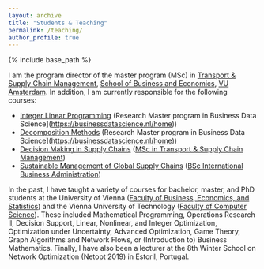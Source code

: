```yaml
---
layout: archive
title: "Students & Teaching"
permalink: /teaching/
author_profile: true
---
```


{% include base_path %}

<!-- {% for post in site.teaching reversed %}
  {% include archive-single.html %}
{% endfor %}
-->

I am the program director of the master program (MSc) in [Transport & Supply Chain Management](https://vu.nl/en/education/master/transport-and-supply-chain-management), [School of Business and Economics](https://vu.nl/en/about-vu/faculties/school-of-business-and-economics), [VU Amsterdam](https://vu.nl/en). In addition, I am currently responsible for the following courses:
- [Integer Linear Programming](https://businessdatascience.nl/courses/611/integer-linear-programming) (Research Master program in Business Data Science](https://businessdatascience.nl/home))
- [Decomposition Methods](https://businessdatascience.nl/courses/639/decomposition-methods) (Research Master program in Business Data Science](https://businessdatascience.nl/home))
- [Decision Making in Supply Chains](https://studiegids.vu.nl/en/Master/2022-2023/transport-and-supply-chain-management/E_TSCM_DMSC#/) ([MSc in Transport & Supply Chain Management](https://vu.nl/en/education/master/transport-and-supply-chain-management))
- [Sustainable Management of Global Supply Chains](https://studiegids.vu.nl/en/Bachelor/2022-2023/international-business-administration/E_IBA2_SMG#/) ([BSc International Business Administration](https://vu.nl/en/education/bachelor/international-business-administration))


In the past, I have taught a variety of courses for bachelor, master, and PhD students at the University of Vienna ([Faculty of Business, Economics, and Statistics](https://wirtschaftswissenschaften.univie.ac.at/en/)) and the Vienna University of Technology ([Faculty of Computer Science](https://informatics.tuwien.ac.at)). These included Mathematical Programming, Operations Research II, Decision Support, Linear, Nonlinear, and Integer Optimization, Optimization under Uncertainty, Advanced Optimization, Game Theory, Graph Algorithms and Network Flows, or (Introduction to) Business Mathematics. Finally, I have also been a lecturer at the 8th Winter School on Network Optimization (Netopt 2019) in Estoril, Portugal.

